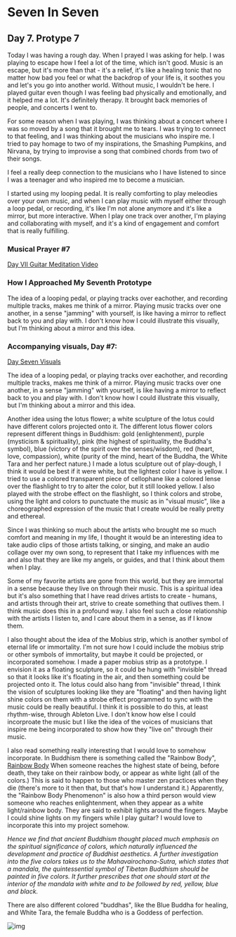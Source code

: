 # Seven In Seven 

## Day 7. Protype 7

Today I was having a rough day.  When I prayed I was asking for help. I was playing to escape how I feel a lot of the time, which isn't good. Music is an escape, but it's more than that - it's a relief, it's like a healing tonic that no matter how bad you feel or what the backdrop of your life is, it soothes you and let's you go into another world. Without music, I wouldn't be here. I played guitar even though I was feeling bad physically and emotionally, and it helped me a lot. It's definitely therapy. It brought back memories of people, and concerts I went to. 

For some reason when I was playing, I was thinking about a concert where I was so moved by a song that it brought me to tears. I was trying to connect to that feeling, and I was thinking about the musicians who inspire me. I tried to pay homage to two of my inspirations, the Smashing Pumpkins, and Nirvana, by trying to improvise a song that combined chords from two of their songs. 

I feel a really deep connection to the musicians who I have listened to since I was a teenager and who inspired me to become a musician.

I started using my looping pedal. It is really comforting to play meleodies over your own music, and when I can play music with myself either through a loop pedal, or recording, it's like I'm not alone anymore and it's like a mirror, but more interactive. When I play one track over another, I'm playing and collaborating with myself, and it's a kind of engagement and comfort that is really fulfilling.


### Musical Prayer #7

[Day VII Guitar Meditation Video](https://youtu.be/CtOToLHSShc)


### How I Approached My Seventh Prototype

The idea of a looping pedal, or playing tracks over eachother, and recording multiple tracks, makes me think of a mirror. Playing music tracks over one another, in a sense "jamming" with yourself, is like having a mirror to reflect back to you and play with. I don't know how I could illustrate this visually, but I'm thinking about a mirror and this idea. 

### Accompanying visuals, Day #7:

[Day Seven Visuals](https://youtu.be/SeO59zus2pE)

The idea of a looping pedal, or playing tracks over eachother, and recording multiple tracks, makes me think of a mirror. Playing music tracks over one another, in a sense "jamming" with yourself, is like having a mirror to reflect back to you and play with. I don't know how I could illustrate this visually, but I'm thinking about a mirror and this idea. 


Another idea using the lotus flower; a white sculpture of the lotus could have different colors projected onto it. The different lotus flower colors represent different things in Buddhism: gold (enlightenment), purple (mysticism & spirituality), pink (the highest of spirituality, the Buddha's symbol), blue (victory of the spirit over the senses/wisdom), red (heart, love, compassion), white (purity of the mind, heart of the Buddha, the White Tara and her perfect nature.) I made a lotus sculpture out of play-dough, I think it would be best if it were white, but the lightest color I have is yellow. I tried to use a colored transparent piece of cellophane like a colored lense over the flashlight to try to alter the color, but it still looked yellow. I also played with the strobe effect on the flashlight, so I think colors and strobe, using the light and colors to punctuate the music as in "visual music", like a choreographed expression of the music that I create would be really pretty and ethereal.

Since I was thinking so much about the artists who brought me so much comfort and meaning in my life, 
I thought it would be an interesting idea to take audio clips of those artists talking, or singing, and make an audio collage over my own song, to represent that I take my influences with me and also that they are like my angels, or guides, and that I think about them when I play.  

Some of my favorite artists are gone from this world, but they are immortal in a sense because they live on through their music. This is a spiritual idea but it's also something that I have read drives artists to create - humans, and artists through their art, strive to create something that outlives them. I think music does this in a profound way. I also feel such a close relationship with the artists I listen to, and I care about them in a sense, as if I know them. 

I also thought about the idea of the Mobius strip, which is another symbol of eternal life or immortality. I'm not sure how I could include the mobius strip or other symbols of immortality, but maybe it could be projected, or incorporated somehow. I made a paper mobius strip as a prototype. I envision it as a floating sculpture, so it could be hung with "invisible" thread so that it looks like it's floating in the air, and then something could be projected onto it. The lotus could also hang from "invisible" thread, I think the vision of sculptures looking like they are "floating" and then having light shine colors on them with a strobe effect programmed to sync with the music could be really beautiful. I think it is possible to do this, at least rhythm-wise, through Ableton Live. I don't know how else I could incorproate the music but I like the idea of the voices of musicians that inspire me being incorporated to show how they "live on" through their music. 

I also read something really interesting that I would love to somehow incorporate. In Buddhism there is something called the "Rainbow Body", [Rainbow Body](http://www.kheper.net/topics/Buddhism/colors.html) When someone reaches the highest state of being, before death, they take on their rainbow body, or appear as white light (all of the colors.) This is said to happen to those who master zen practices when they die (there's more to it then that, but that's how I understand it.) Apparently, the "Rainbow Body Phenomenon" is also how a third person would view someone who reaches enlightenment, when they appear as a white light/rainbow body. They are said to exhibit lights around the fingers. Maybe I could shine lights on my fingers while I play guitar? I would love to incorporate this into my project somehow. 

*Hence we find that ancient Buddhism thought placed much emphasis on the spiritual significance of colors, which naturally influenced the development and practice of Buddhist aesthetics.
A further investigation into the five colors takes us to the Mahavairochana-Sutra, which states that a mandala, the quintessential symbol of Tibetan Buddhism should be painted in five colors. It further prescribes that one should start at the interior of the mandala with white and to be followed by red, yellow, blue and black.*

There are also different colored "buddhas", like the Blue Buddha for healing, and White Tara, the female Buddha who is a Goddess of perfection. 

![img](img/Mobius.JPEG)







